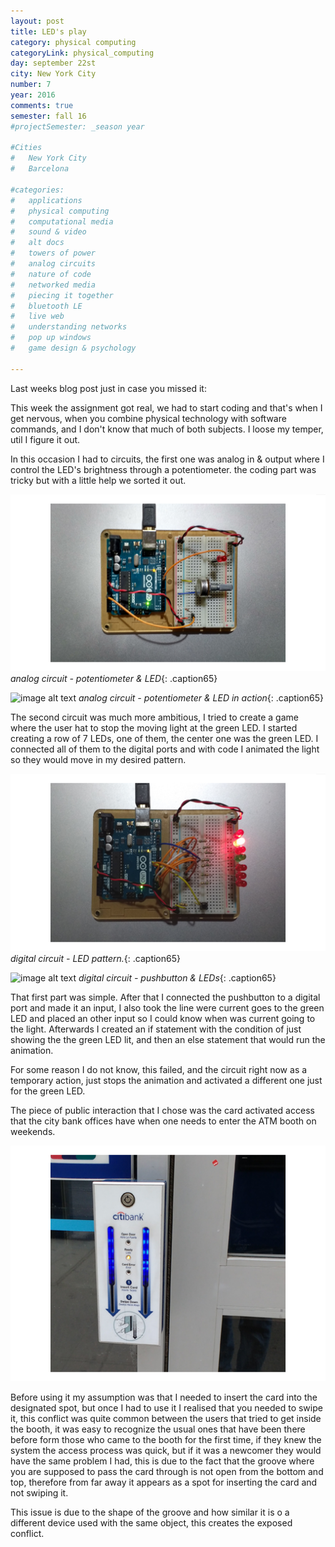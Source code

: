 ```yaml
---
layout: post
title: LED's play
category: physical computing
categoryLink: physical_computing
day: september 22st
city: New York City
number: 7
year: 2016
comments: true
semester: fall 16
#projectSemester: _season year

#Cities
#	New York City
#	Barcelona

#categories:
#	applications
#	physical computing 
#	computational media 
#	sound & video 
#	alt docs
#	towers of power 
#	analog circuits 
#	nature of code
#	networked media
#	piecing it together
#	bluetooth LE
#	live web
#	understanding networks
#	pop up windows
#	game design & psychology

---
```

Last weeks blog post just in case you missed it: 

This week the assignment got real, we had to start coding and that's when I get nervous, when you combine physical technology with software commands, and I don't know that much of both subjects. I loose my temper, util I figure it out. 

In this occasion I had to circuits, the first one was analog in & output where I control the LED's brightness through a potentiometer. the coding part was tricky but with a little help we sorted it out. 

![image alt text](/img/thumnailsBlog/7_2.png)
*analog circuit - potentiometer & LED*{: .caption65}


![image alt text](/img/thumnailsBlog/7_3.png)
*analog circuit - potentiometer & LED in action*{: .caption65}


The second circuit was much more ambitious, I tried to create a game where the user hat to stop the moving light at the green LED. I started creating a row of 7 LEDs, one of them, the center one was the green LED. I connected all of them to the digital ports and with code I animated the light so they would move in my desired pattern. 

![image alt text](/img/thumnailsBlog/7_4.png)
*digital circuit - LED pattern.*{: .caption65}


![image alt text](/img/thumnailsBlog/7_5.gif)
*digital circuit - pushbutton & LEDs*{: .caption65}


That first part was simple. After that I connected the pushbutton to a digital port and made it an input, I also took the line were current goes to the green LED and placed an other input so I could know when was current going to the light. Afterwards I created an if statement with the condition of just showing the the green LED lit, and then an else statement that would run the animation. 

For some reason I do not know, this failed, and the circuit right now as a temporary action, just stops the animation and activated a different one just for the green LED. 

The piece of public interaction that I chose was the card activated access that the city bank offices have when one needs to enter the ATM booth on weekends. 

![image alt text](/img/thumnailsBlog/7_6.png)

Before using it my assumption was that I needed to insert the card into the designated spot, but once I had to use it I realised that you needed to swipe it, this conflict was quite common between the users that tried to get inside the booth, it was easy to recognize the usual ones that have been there before form those who came to the booth for the first time, if they knew the system the access process was quick, but if it was a newcomer they would have the same problem I had, this is due to the fact that the groove where you are supposed to pass the card through is not open from the bottom and top, therefore from far away it appears as a spot for inserting the card and not swiping it. 

This issue is due to the shape of the groove and how similar it is o a different device used with the same object, this creates the exposed conflict. 
